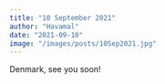 ```yaml
---
title: "10 September 2021"
author: "Havamal"
date: "2021-09-10"
image: "/images/posts/10Sep2021.jpg"
---
```


Denmark, see you soon!